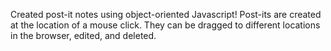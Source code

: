 Created post-it notes using object-oriented Javascript!  Post-its are created at the location of a mouse click.  They can be dragged to different locations in the browser, edited, and deleted.